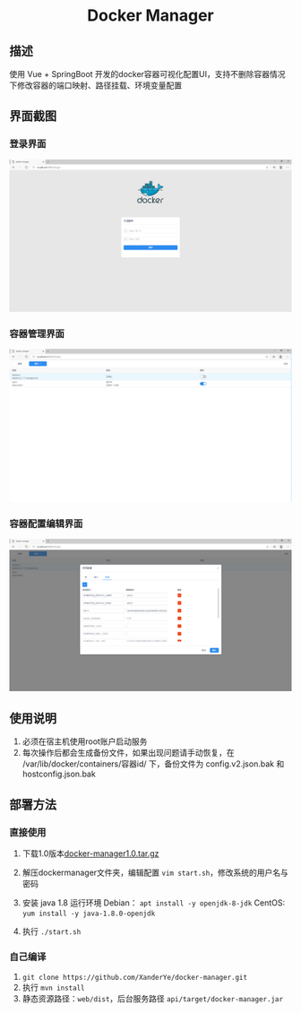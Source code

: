 <h1 align="center">Docker Manager</h1>

## 描述

使用 Vue + SpringBoot 开发的docker容器可视化配置UI，支持不删除容器情况下修改容器的端口映射、路径挂载、环境变量配置

## 界面截图

### 登录界面

![登录界面](https://raw.githubusercontent.com/XanderYe/docker-manager/1.0/login.png)

### 容器管理界面

![容器管理界面](https://raw.githubusercontent.com/XanderYe/docker-manager/1.0/main.png)

### 容器配置编辑界面

![容器配置编辑界面](https://raw.githubusercontent.com/XanderYe/docker-manager/1.0/edit.png)

## 使用说明

1. 必须在宿主机使用root账户启动服务
2. 每次操作后都会生成备份文件，如果出现问题请手动恢复，在 /var/lib/docker/containers/容器id/ 下，备份文件为 config.v2.json.bak 和 hostconfig.json.bak

## 部署方法

### 直接使用

1. 下载1.0版本[docker-manager1.0.tar.gz](https://github.com/XanderYe/docker-manager/releases/download/1.0/dockermanager1.0.tar.gz)

2. 解压dockermanager文件夹，编辑配置 `vim start.sh`，修改系统的用户名与密码

3. 安装 java 1.8 运行环境  Debian： `apt install -y openjdk-8-jdk` CentOS: `yum install -y java-1.8.0-openjdk`

4. 执行 `./start.sh`

### 自己编译

1. `git clone https://github.com/XanderYe/docker-manager.git`
2. 执行 `mvn install`
3. 静态资源路径：`web/dist`，后台服务路径 `api/target/docker-manager.jar`
